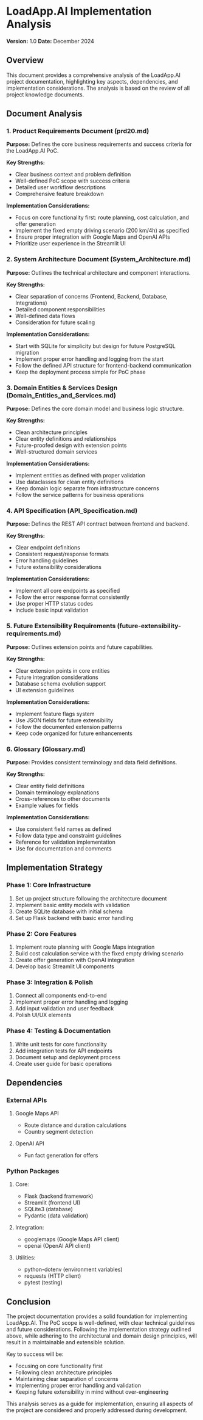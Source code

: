 # LoadApp.AI Implementation Analysis
**Version:** 1.0
**Date:** December 2024

## Overview
This document provides a comprehensive analysis of the LoadApp.AI project documentation, highlighting key aspects, dependencies, and implementation considerations. The analysis is based on the review of all project knowledge documents.

## Document Analysis

### 1. Product Requirements Document (prd20.md)
**Purpose:** Defines the core business requirements and success criteria for the LoadApp.AI PoC.

**Key Strengths:**
- Clear business context and problem definition
- Well-defined PoC scope with success criteria
- Detailed user workflow descriptions
- Comprehensive feature breakdown

**Implementation Considerations:**
- Focus on core functionality first: route planning, cost calculation, and offer generation
- Implement the fixed empty driving scenario (200 km/4h) as specified
- Ensure proper integration with Google Maps and OpenAI APIs
- Prioritize user experience in the Streamlit UI

### 2. System Architecture Document (System_Architecture.md)
**Purpose:** Outlines the technical architecture and component interactions.

**Key Strengths:**
- Clear separation of concerns (Frontend, Backend, Database, Integrations)
- Detailed component responsibilities
- Well-defined data flows
- Consideration for future scaling

**Implementation Considerations:**
- Start with SQLite for simplicity but design for future PostgreSQL migration
- Implement proper error handling and logging from the start
- Follow the defined API structure for frontend-backend communication
- Keep the deployment process simple for PoC phase

### 3. Domain Entities & Services Design (Domain_Entities_and_Services.md)
**Purpose:** Defines the core domain model and business logic structure.

**Key Strengths:**
- Clean architecture principles
- Clear entity definitions and relationships
- Future-proofed design with extension points
- Well-structured domain services

**Implementation Considerations:**
- Implement entities as defined with proper validation
- Use dataclasses for clean entity definitions
- Keep domain logic separate from infrastructure concerns
- Follow the service patterns for business operations

### 4. API Specification (API_Specification.md)
**Purpose:** Defines the REST API contract between frontend and backend.

**Key Strengths:**
- Clear endpoint definitions
- Consistent request/response formats
- Error handling guidelines
- Future extensibility considerations

**Implementation Considerations:**
- Implement all core endpoints as specified
- Follow the error response format consistently
- Use proper HTTP status codes
- Include basic input validation

### 5. Future Extensibility Requirements (future-extensibility-requirements.md)
**Purpose:** Outlines extension points and future capabilities.

**Key Strengths:**
- Clear extension points in core entities
- Future integration considerations
- Database schema evolution support
- UI extension guidelines

**Implementation Considerations:**
- Implement feature flags system
- Use JSON fields for future extensibility
- Follow the documented extension patterns
- Keep code organized for future enhancements

### 6. Glossary (Glossary.md)
**Purpose:** Provides consistent terminology and data field definitions.

**Key Strengths:**
- Clear entity field definitions
- Domain terminology explanations
- Cross-references to other documents
- Example values for fields

**Implementation Considerations:**
- Use consistent field names as defined
- Follow data type and constraint guidelines
- Reference for validation implementation
- Use for documentation and comments

## Implementation Strategy

### Phase 1: Core Infrastructure
1. Set up project structure following the architecture document
2. Implement basic entity models with validation
3. Create SQLite database with initial schema
4. Set up Flask backend with basic error handling

### Phase 2: Core Features
1. Implement route planning with Google Maps integration
2. Build cost calculation service with the fixed empty driving scenario
3. Create offer generation with OpenAI integration
4. Develop basic Streamlit UI components

### Phase 3: Integration & Polish
1. Connect all components end-to-end
2. Implement proper error handling and logging
3. Add input validation and user feedback
4. Polish UI/UX elements

### Phase 4: Testing & Documentation
1. Write unit tests for core functionality
2. Add integration tests for API endpoints
3. Document setup and deployment process
4. Create user guide for basic operations

## Dependencies

### External APIs
1. Google Maps API
   - Route distance and duration calculations
   - Country segment detection
   
2. OpenAI API
   - Fun fact generation for offers

### Python Packages
1. Core:
   - Flask (backend framework)
   - Streamlit (frontend UI)
   - SQLite3 (database)
   - Pydantic (data validation)
   
2. Integration:
   - googlemaps (Google Maps API client)
   - openai (OpenAI API client)
   
3. Utilities:
   - python-dotenv (environment variables)
   - requests (HTTP client)
   - pytest (testing)

## Conclusion

The project documentation provides a solid foundation for implementing LoadApp.AI. The PoC scope is well-defined, with clear technical guidelines and future considerations. Following the implementation strategy outlined above, while adhering to the architectural and domain design principles, will result in a maintainable and extensible solution.

Key to success will be:
- Focusing on core functionality first
- Following clean architecture principles
- Maintaining clear separation of concerns
- Implementing proper error handling and validation
- Keeping future extensibility in mind without over-engineering

This analysis serves as a guide for implementation, ensuring all aspects of the project are considered and properly addressed during development.
